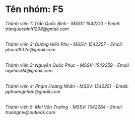 # Tên nhóm: F5
<h6> Thành viên 1: Trần Quốc Bình    - MSSV: 1542210 - Email: tranquocbinh1208@gmail.com </h6>
<h6> Thành viên 2: Dương Hiển Phú    - MSSV: 1542257 - Email: phucdth12a@gmail.com </h6>
<h6> Thành viên 3: Nguyễn Quốc Phục  - MSSV: 1542258 - Email: nqphuc94@gmail.com </h6>
<h6> Thành viên 4: Phạm Hoàng Nhân   - MSSV: 1542251 - Email: pphoangnhan@gmail.com </h6>
<h6> Thành viên 5: Mai Văn Trường    - MSSV: 1542284 - Email: truongmv@outlook.com </h6>
